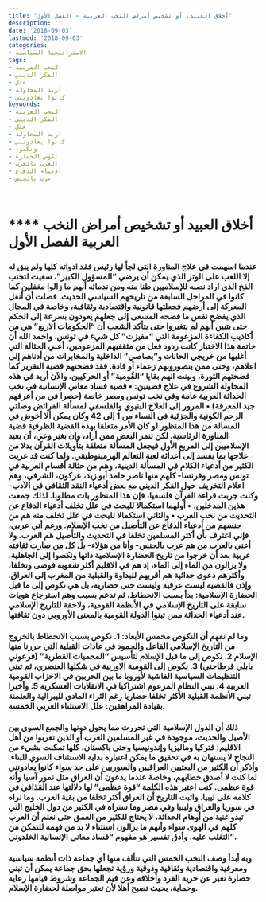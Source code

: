 ```yaml
---
title: "أخلاق العبيد، أو تشخيص أمراض النخب العربية – الفصل الأول"
description: ''
date: '2018-09-03'
lastmod: '2018-09-03'
categories:
- الاستراتيجيا السياسية
tags:
- النخب العربية
- الفكر الديني
- علل
- أريد المحاولة
- كانوا يعادونني
keywords:
- النخب العربية
- الفكر الديني
- علل
- أريد المحاولة
- كانوا يعادونني
- ونكصوا
- نكوص الحضارة
- العرب بالعرب
- أدعياء الدفاع
- عرب بالجنس

---
```

# **** **أخلاق العبيد أو تشخيص أمراض النخب العربية الفصل الأول**

### عندما اسهمت في علاج المناورة التي لجأ لها رئيس فقد ادواته كلها ولم يبق له إلا اللعب على الوتر الذي يمكن أن يرضي “المسؤول الكبير”، سعيت لتجنب الفخ الذي اراد نصبه للإسلاميين ظنا منه ومن ندمائه أنهم ما زالوا مغفلين كما كانوا في المراحل السابقة من تاريخهم السياسي الحديث. فضلت أن أنقل المعركة إلى أرضهم فجعلتها قانونية واقتصادية وثقافية، وخاصة في المجال الذي يفضح نفس ما فضحه المسعى إلى جعلهم يعودون بسرعة إلى الحكم حتى يتبين أنهم لم يتغيروا حتى يتأكد الشعب أن “الحكومات الاربع” هي من أكاذيب الكفاءة المزعومة التي “مفيزت” كل شيء في تونس. واحمد الله أن خاتمة هذا الاختبار كانت ردود فعل من مثقفيهم المزعومين، أعني الحثالة التي أغلبها من خريجي الحانات و”بصاصي” الداخلية والمخابرات من أدناهم إلى اعلاهم، وحتى ممن يتصورونهم زعماء أو قادة. فقد فضحتهم قضية التقرير كما فضحتهم الثورة، وبينت انهم بقايا “القُومية” أو الحركيين. والآن أريد في هذه المحاولة الشروع في علاج قضيتين: • قضية فساد معاني الإنسانية في نخب الحداثة العربية عامة وفي نخب تونس ومصر خاصة (حصرا في من أعرفهم جيد المعرفة) • المرور إلى العلاج البنيوي والفلسفي لمسألة الفرائض وصلتي الرحم الكونية والجزئية في النساء من 1 إلى 42 وكان يمكن ألا أخوض في المسالة من هذا المنظور لو كان الأمر متعلقا بهذه القضية الظرفية قضية المناورة الرئاسية. لكن تنمر البعض ممن أراد، وإن بغير وعي، أن يعيد الإسلاميين إلى المربع الأول فيجعل المسألة متعلقة بتأويلات القرآن بدلا من علاجها بما يفسد إلى أعدائه لعبة التعالم الهرمينوطيقي. ولما كنت قد عريت الكثير من أدعياء الكلام في المسألة الدينية، وهم من حثالة أقسام العربية في تونس ومصر وفرنسا- كلهم منها ناصر حامد أبو زيد، عركون، الشرفي، وهم اعلام التخريف حول الفكر الديني مع بعض أدعياء النقد الثقافي في الآدب- وكنت جربت قراءة القرآن فلسفيا، فإن هذا المنظور بات مطلوبا. لذلك جمعت هذين المدخلين، • أولهما استكمالا للبحث في علل تخلف أدعياء الدفاع عن التحديث من نخب العرب • والثاني استكمالا للبحث في علل تخلف منه هم من جنسهم من أدعياء الدفاع عن التأصيل من نخب الإسلام. ورغم أني عربي، فإني اعترف بأن أكثر المسلمين تخلفا في التحديث والتأصيل هم العرب. ولا أعني بالعرب من هم عرب بالجنس- وأنا من هؤلاء- بل كل من صارت ثقافته عربية بعد أن خرجوا من تاريخ الحضارة الإسلامية ذاتها ونكصوا إلى الجاهلية، ولا يزالون من الماء إلى الماء، إذ هم في الاقليم أكثر شعوبه فوضى وتخلفا، وأكثرهم دعوى حداثية هم أقربهم للبداوة والقبلية من المغرب إلى العراق. وإذن فالقضية ليست عرقية وليست حتى حضارية، بل هي نكوص إلى ما قبل الحضارة الإسلامية: بدأ بسبب الانحطاط، ثم تدعم بسبب وهم استرجاع هويات سابقة على التاريخ الإسلامي في الأنظمة القومية، ولاحقة للتاريخ الإسلامي عند أدعياء الحداثة ممن تبنوا الدولة القومية بالمعنى الأوروبي دون ثقافتها.

### وما لم نفهم أن النكوص مخمس الأبعاد: 1. نكوص بسبب الانحطاط بالخروج من التاريخ الإسلامي الفاعل والجمود في عادات القبلية التي حررنا منها الإسلام 2. نكوص إلى ما قبل الإسلام لتأسيس “المحميات القطرية” (فرعوني بابلي قرطاجني) 3. نكوص إلى القومية الاوربية في شكلها العنصري، ثم تبني التنظيمات السياسية الفاشية لأوروبا ما بين الحربين في الاحزاب القومية العربية 4. تبني النظام المزعوم اشتراكيا في الانقلابات العسكرية 5. وأخيرا تبني الأنظمة القبلية الأكثر تخلفا حضاريا رغم الثراء المادي لليبرالية والعلمنة بقيادة المراهقين: علل الاستثناء العربي الخمسة.

### ذلك أن الدول الإسلامية التي تحررت مما يحول دونها والجمع السوي بين الأصيل والحديث، موجودة في غير المسلمين العرب أو الذين تعربوا من أهل الاقليم: فتركيا وماليزيا وإندونيسيا وحتى باكستان، كلها تمكنت بشيء من النجاح لا يستهان به في تحقيق ما يمكن اعتباره بداية الاستئناف السوي للبناء. وأذكر أن الكثير من البعثيين العراقيين والسوريين على حد سواء كانوا يعادونني لما كنت لا أصدق خطابهم، وخاصة عندما يدعون أن العراق مثل نمور آسيا وأنه قوة عظمى. كنت اعتبر هذه الكلمة “قوة عظمى” لها دلالتها عند القذافي في كلامه على ليبيا. واثبت التاريخ أن العراق أكثر تخلفا من بقية العرب. وما نراه في سوريا والعراق وليبيا وفي مصر وما سنراه في الكثير من دول الخليج التي تبدو غنية من أوهام الحداثة، لا يحتاج للكثير من العمق حتى نعلم أن العرب كلهم في الهوى سواء وأنهم ما يزالون استثناء لا بد من فهمه للتمكن من التغلب عليه. وأدق تفسير هو مفهوم “فساد معاني الإنسانية الخلدوني”.

### وبه أبدأ وصف النخب الخمس التي تتألف منها أي جماعة ذات أنظمة سياسية ومعرفية واقتصادية وثقافية وذوقية ورؤية تجعلها بحق جماعة يمكن أن تبني حضارة تعبر عن حرية الفرد وأخلاقه وعن قيم الجماعة وشروط قيامها رعاية وحماية، بحيث تصبح أهلا لأن تعتبر مواصلة لحضارة الإسلام.

###
